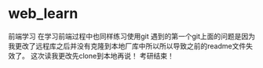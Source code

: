 # web_learn
前端学习
在学习前端过程中也同样练习使用git
遇到的第一个git上面的问题是因为我更改了远程库之后并没有克隆到本地厂库中所以所以导致之前的readme文件失效了。
这次读我更改先clone到本地再说！
考研结束！
